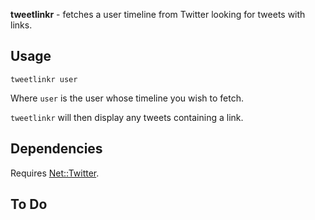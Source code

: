 **tweetlinkr** - fetches a user timeline from Twitter looking for tweets with links.

## Usage

`tweetlinkr user`

Where `user` is the user whose timeline you wish to fetch.

`tweetlinkr` will then display any tweets containing a link.

## Dependencies

Requires [Net::Twitter](http://search.cpan.org/~mmims/Net-Twitter-3.13008/).

## To Do


